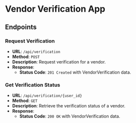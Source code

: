 # Vendor Verification App

## Endpoints

### Request Verification
- **URL**: `/api/verification`
- **Method**: `POST`
- **Description**: Request verification for a vendor.
- **Response**: 
  - **Status Code**: `201 Created` with VendorVerification data.

### Get Verification Status
- **URL**: `/api/verification/{user_id}`
- **Method**: `GET`
- **Description**: Retrieve the verification status of a vendor.
- **Response**: 
  - **Status Code**: `200 OK` with VendorVerification data.

